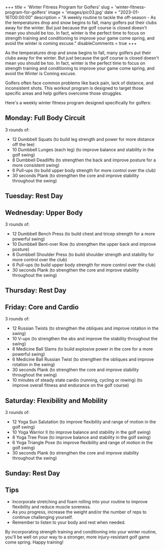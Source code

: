 +++
title = 'Winter Fitness Program for Golfers'
slug = 'winter-fitness-program-for-golfers'
image = 'images/pic03.jpg'
date = "2023-01-16T00:00:00"
description = "A weekly routine to tackle the off-season - As the temperatures drop and snow begins to fall, many golfers put their clubs away for the winter. But just because the golf course is closed doesn't mean you should be too. In fact, winter is the perfect time to focus on strength training and conditioning to improve your game come spring, and avoid the winter is coming excuse."
disableComments = true
+++


As the temperatures drop and snow begins to fall, many golfers put their clubs away for the winter. But just because the golf course is closed doesn't mean you should be too. In fact, winter is the perfect time to focus on strength training and conditioning to improve your game come spring, and avoid the Winter is Coming excuse.

Golfers often face common problems like back pain, lack of distance, and inconsistent shots. This workout program is designed to target those specific areas and help golfers overcome those struggles.

Here's a weekly winter fitness program designed specifically for golfers:



## Monday: Full Body Circuit

3 rounds of:
* 12 Dumbbell Squats (to build leg strength and power for more distance off the tee)
* 10 Dumbbell Lunges (each leg) (to improve balance and stability in the golf swing)
* 8 Dumbbell Deadlifts (to strengthen the back and improve posture for a more consistent swing)
* 6 Pull-ups (to build upper body strength for more control over the club)
* 30 seconds Plank (to strengthen the core and improve stability throughout the swing)



## Tuesday: Rest Day




## Wednesday: Upper Body

3 rounds of:
* 12 Dumbbell Bench Press (to build chest and tricep strength for a more powerful swing)
* 10 Dumbbell Bent-over Row (to strengthen the upper back and improve posture)
* 8 Dumbbell Shoulder Press (to build shoulder strength and stability for more control over the club)
* 6 Pull-ups (to build upper body strength for more control over the club)
* 30 seconds Plank (to strengthen the core and improve stability throughout the swing)



## Thursday: Rest Day




## Friday: Core and Cardio

3 rounds of:
* 12 Russian Twists (to strengthen the obliques and improve rotation in the swing)
* 10 V-ups (to strengthen the abs and improve the stability throughout the swing)
* 8 Medicine Ball Slams (to build explosive power in the core for a more powerful swing)
* 6 Medicine Ball Russian Twist (to strengthen the obliques and improve rotation in the swing)
* 30 seconds Plank (to strengthen the core and improve stability throughout the swing)
* 10 minutes of steady state cardio (running, cycling or rowing) (to improve overall fitness and endurance on the golf course)



## Saturday: Flexibility and Mobility

3 rounds of:
* 12 Yoga Sun Salutation (to improve flexibility and range of motion in the golf swing)
* 10 Yoga Warrior II (to improve balance and stability in the golf swing)
* 8 Yoga Tree Pose (to improve balance and stability in the golf swing)
* 6 Yoga Triangle Pose (to improve flexibility and range of motion in the golf swing)
* 30 seconds Plank (to strengthen the core and improve stability throughout the swing)



## Sunday: Rest Day




## Tips

* Incorporate stretching and foam rolling into your routine to improve flexibility and reduce muscle soreness.
* As you progress, increase the weight and/or the number of reps to continue challenging yourself.
* Remember to listen to your body and rest when needed.


By incorporating strength training and conditioning into your winter routine, you'll be well on your way to a stronger, more injury-resistant golf game come spring. Happy training!

